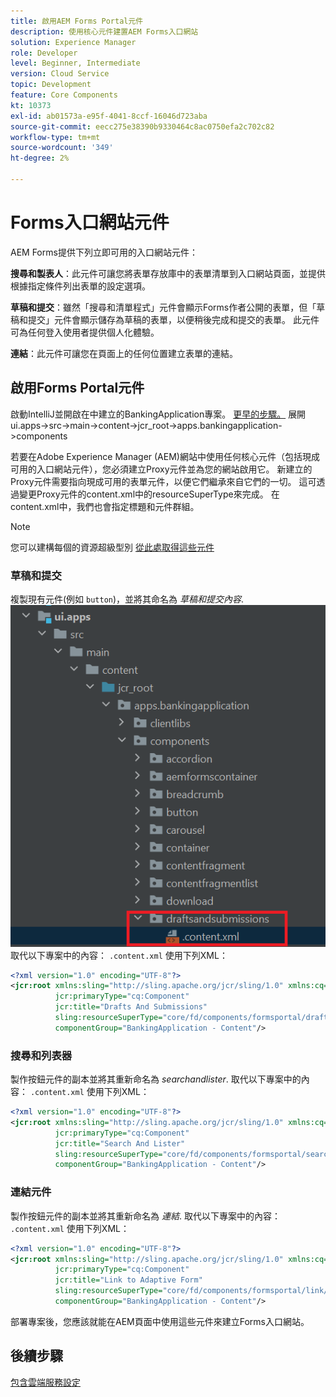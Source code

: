 ```yaml
---
title: 啟用AEM Forms Portal元件
description: 使用核心元件建置AEM Forms入口網站
solution: Experience Manager
role: Developer
level: Beginner, Intermediate
version: Cloud Service
topic: Development
feature: Core Components
kt: 10373
exl-id: ab01573a-e95f-4041-8ccf-16046d723aba
source-git-commit: eecc275e38390b9330464c8ac0750efa2c702c82
workflow-type: tm+mt
source-wordcount: '349'
ht-degree: 2%

---
```


# Forms入口網站元件

AEM Forms提供下列立即可用的入口網站元件：

**搜尋和製表人**：此元件可讓您將表單存放庫中的表單清單到入口網站頁面，並提供根據指定條件列出表單的設定選項。

**草稿和提交**：雖然「搜尋和清單程式」元件會顯示Forms作者公開的表單，但「草稿和提交」元件會顯示儲存為草稿的表單，以便稍後完成和提交的表單。 此元件可為任何登入使用者提供個人化體驗。

**連結**：此元件可讓您在頁面上的任何位置建立表單的連結。

## 啟用Forms Portal元件

啟動IntelliJ並開啟在中建立的BankingApplication專案。 [更早的步驟。](./getting-started.md) 展開ui.apps->src->main->content->jcr_root->apps.bankingapplication->components

若要在Adobe Experience Manager (AEM)網站中使用任何核心元件（包括現成可用的入口網站元件），您必須建立Proxy元件並為您的網站啟用它。
新建立的Proxy元件需要指向現成可用的表單元件，以便它們繼承來自它們的一切。 這可透過變更Proxy元件的content.xml中的resourceSuperType來完成。 在content.xml中，我們也會指定標題和元件群組。
>[!NOTE]
>
> 您可以建構每個的資源超級型別 [從此處取得這些元件](https://github.com/adobe/aem-core-forms-components/tree/master/ui.apps/src/main/content/jcr_root/apps/core/fd/components/formsportal)


### 草稿和提交

複製現有元件(例如 `button`)，並將其命名為 _草稿和提交內容_.
![草稿和提交內容](assets/forms-portal-components2.png)
取代以下專案中的內容： `.content.xml` 使用下列XML：

```xml
<?xml version="1.0" encoding="UTF-8"?>
<jcr:root xmlns:sling="http://sling.apache.org/jcr/sling/1.0" xmlns:cq="http://www.day.com/jcr/cq/1.0" xmlns:jcr="http://www.jcp.org/jcr/1.0"
          jcr:primaryType="cq:Component"
          jcr:title="Drafts And Submissions"
          sling:resourceSuperType="core/fd/components/formsportal/draftsandsubmissions/v1/draftsandsubmissions"
          componentGroup="BankingApplication - Content"/>
```

### 搜尋和列表器

製作按鈕元件的副本並將其重新命名為 _searchandlister_.
取代以下專案中的內容： `.content.xml` 使用下列XML：


```xml
<?xml version="1.0" encoding="UTF-8"?>
<jcr:root xmlns:sling="http://sling.apache.org/jcr/sling/1.0" xmlns:cq="http://www.day.com/jcr/cq/1.0" xmlns:jcr="http://www.jcp.org/jcr/1.0"
          jcr:primaryType="cq:Component"
          jcr:title="Search And Lister"
          sling:resourceSuperType="core/fd/components/formsportal/searchlister/v1/searchlister"
          componentGroup="BankingApplication - Content"/>
```

### 連結元件

製作按鈕元件的副本並將其重新命名為 _連結_.
取代以下專案中的內容： `.content.xml` 使用下列XML：


```xml
<?xml version="1.0" encoding="UTF-8"?>
<jcr:root xmlns:sling="http://sling.apache.org/jcr/sling/1.0" xmlns:cq="http://www.day.com/jcr/cq/1.0" xmlns:jcr="http://www.jcp.org/jcr/1.0"
          jcr:primaryType="cq:Component"
          jcr:title="Link to Adaptive Form"
          sling:resourceSuperType="core/fd/components/formsportal/link/v2/link"
          componentGroup="BankingApplication - Content"/>
```

部署專案後，您應該就能在AEM頁面中使用這些元件來建立Forms入口網站。

## 後續步驟

[包含雲端服務設定](./azure-storage-fdm.md)
